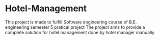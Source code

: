 # Hotel-Management
This project is made to fulfill Software engineering course of B.E. engineering semester 5 pratical project
The project aims to provide a complete solution for hotel management done by hotel manager manually.
